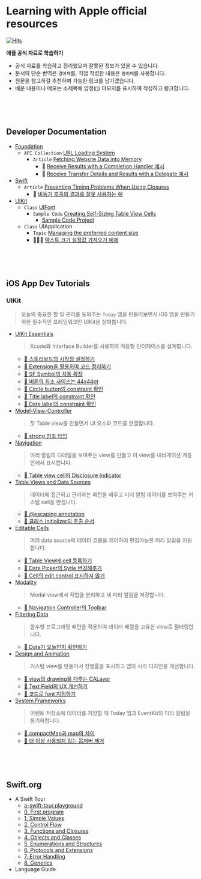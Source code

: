 # Learning with Apple official resources

[![Hits](https://hits.seeyoufarm.com/api/count/incr/badge.svg?url=https%3A%2F%2Fgithub.com%2FKyungminLeeDev%2Flearning-with-apple-official-resources&count_bg=%2379C83D&title_bg=%23555555&icon=&icon_color=%23E7E7E7&title=hits&edge_flat=false)](https://hits.seeyoufarm.com)

**애플 공식 자료로 학습하기**

- 공식 자료를 학습하고 정리했으며 잘못된 정보가 있을 수 있습니다.
- 문서의 단순 번역은 `경어체`를, 직접 작성한 내용은 `평어체`를 사용합니다.
- 원문을 참고하길 추천하며 가능한 링크를 남기겠습니다.
- 배운 내용이나 메모는 소제목에 압정(`📌`) 이모지를 표시하여 작성하고 링크합니다.

<br><br><br>         



## Developer Documentation

- [Foundation](./documentation/foundation/foundation.md)
    - `API Collection` [URL Loading System](./documentation/foundation/url_loading_system/url_loading_system.md)
        - `Article` [Fetching Website Data into Memory](./documentation/foundation/url_loading_system/fetching_website_data_into_memory/fetching_website_data_into_memory.md)
            - 📌 [Receive Results with a Completion Handler 예시](./documentation/foundation/url_loading_system/fetching_website_data_into_memory/fetching_website_data_into_memory.md#-receive-results-with-a-completion-handler-예시)
            - 📌 [Receive Transfer Details and Results with a Delegate 예시](./documentation/foundation/url_loading_system/fetching_website_data_into_memory/fetching_website_data_into_memory.md#-receive-transfer-details-and-results-with-a-delegate-예시)
- [Swift](./documentation/swift/swift.md)
    - `Article` [Preventing Timing Problems When Using Closures](./documentation/swift/preventing-timing-problems-when-using-closures.md) 
        - 📌 [비동기 호출의 결과를 잘못 사용하는 예](./documentation/swift/preventing-timing-problems-when-using-closures.md#-비동기-호출의-결과를-잘못-사용하는-예)
- [UIKit](./documentation/uikit/uikit.md)
    - `Class` [UIFont](./documentation/uikit/uifont/uifont.md)
        - `Sample Code` [Creating Self-Sizing Table View Cells](./documentation/uikit/uifont/creating_self-sizing_table_view_cells.md)
            - [Sample Code Project](./documentation/uikit/uifont/CreatingSelfSizingTableViewCells)
    - `Class` UIApplication
        - `Topic` [Managing the preferred content size](./documentation/uikit/uiapplication/Managing-the-preferred-content-size.md)
        - 🧑🏻‍💻 [텍스트 크기 설정값 가져오기 예제](./documentation/uikit/uiapplication/Getting-the-Font-Sizing-Preference-Example.md)

<br><br><br>



## iOS App Dev Tutorials

### UIKit

> 오늘의 중요한 할 일 관리를 도와주는 `Today` 앱을 만들어보면서 iOS 앱을 만들기 위한 필수적인 프레임워크인 UIKit을 살펴봅니다.

- [UIKit Essentials](./Tutorials/iOS-App-Dev-Tutorials/UIKit/Tutorial-UIKit-1-UIKit-Essentials.md)
    > Xcode와 Interface Builder를 사용하여 적응형 인터페이스를 설계합니다.
    - [📌 스토리보드의 시작점 설정하기](./Tutorials/iOS-App-Dev-Tutorials/UIKit/Tutorial-UIKit-1-UIKit-Essentials.md#-스토리보드의-시작점-설정하기)
    - [📌 Extension을 활용하여 코드 정리하기](./Tutorials/iOS-App-Dev-Tutorials/UIKit/Tutorial-UIKit-1-UIKit-Essentials.md#-extension을-활용하여-코드-정리하기)
    - [📌 SF Symbol의 자동 확장](./Tutorials/iOS-App-Dev-Tutorials/UIKit/Tutorial-UIKit-1-UIKit-Essentials.md#-sf-symbol의-자동-확장)
    - [📌 버튼의 최소 사이즈는 44x44pt](./Tutorials/iOS-App-Dev-Tutorials/UIKit/Tutorial-UIKit-1-UIKit-Essentials.md#-버튼의-최소-사이즈는-44x44pt)
    - [📌 Circle button의 constraint 확인](./Tutorials/iOS-App-Dev-Tutorials/UIKit/Tutorial-UIKit-1-UIKit-Essentials.md#-circle-button의-constraint-확인)
    - [📌 Title label의 constraint 확인](./Tutorials/iOS-App-Dev-Tutorials/UIKit/Tutorial-UIKit-1-UIKit-Essentials.md#-title-label의-constraint-확인)
    - [📌 Date label의 constraint 확인](./Tutorials/iOS-App-Dev-Tutorials/UIKit/Tutorial-UIKit-1-UIKit-Essentials.md#-date-label의-constraint-확인)
- [Model-View-Controller](./Tutorials/iOS-App-Dev-Tutorials/UIKit/Tutorial-UIKit-2-Model-View-Controller.md)
    > 첫 Table view를 만들면서 UI 요소와 코드를 연결합니다.
    - [📌 strong 참조 타입](./Tutorials/iOS-App-Dev-Tutorials/UIKit/Tutorial-UIKit-2-Model-View-Controller.md#-strong-참조-타입)
- [Navigation](./Tutorials/iOS-App-Dev-Tutorials/UIKit/Tutorial-UIKit-3-Navigation.md)
    > 미리 알림의 디테일을 보여주는 view를 만들고 이 view를 내비게이션 계층 안에서 표시합니다.
    - [📌 Table view cell의 Disclosure Indicator](./Tutorials/iOS-App-Dev-Tutorials/UIKit/Tutorial-UIKit-3-Navigation.md#-table-view-cell의-disclosure-indicator)
- [Table Views and Data Sources](./Tutorials/iOS-App-Dev-Tutorials/UIKit/Tutorial-UIKit-4-Table-Views-and-Data-Sources.md)
    > 데이터에 접근하고 관리하는 패턴을 배우고 미리 알림 데이터를 보여주는 커스텀 cell을 만듭니다.
    - [📌 @escaping annotation](./Tutorials/iOS-App-Dev-Tutorials/UIKit/Tutorial-UIKit-4-Table-Views-and-Data-Sources.md#-escaping-annotation)
    - [📌 클래스 Initializer의 호출 순서](./Tutorials/iOS-App-Dev-Tutorials/UIKit/Tutorial-UIKit-4-Table-Views-and-Data-Sources.md#-클래스-initializer의-호출-순서)
- [Editable Cells](./Tutorials/iOS-App-Dev-Tutorials/UIKit/Tutorial-UIKit-5-Editable-Cells.md)
    > 여러 data source의 데이터 흐름을 제어하여 편집가능한 미리 알림을 지원합니다.
    - [📌 Table View에 cell 등록하기](./Tutorials/iOS-App-Dev-Tutorials/UIKit/Tutorial-UIKit-5-Editable-Cells.md#-table-view에-cell-등록하기)
    - [📌 Date Picker의 Sytle 변경해주기](./Tutorials/iOS-App-Dev-Tutorials/UIKit/Tutorial-UIKit-5-Editable-Cells.md#-date-picker의-sytle-변경해주기)
    - [📌 Cell의 edit control 표시하지 않기](./Tutorials/iOS-App-Dev-Tutorials/UIKit/Tutorial-UIKit-5-Editable-Cells.md#-cell의-edit-control-표시하지-않기)
- [Modality](./Tutorials/iOS-App-Dev-Tutorials/UIKit/Tutorial-UIKit-6-Modality.md)
    > Modal view에서 작업을 분리하고 새 미리 알림을 저장합니다.
    - [📌 Navigation Controller의 Toolbar](./Tutorials/iOS-App-Dev-Tutorials/UIKit/Tutorial-UIKit-6-Modality.md#-navigation-controller의-toolbar)
- [Filtering Data](./Tutorials/iOS-App-Dev-Tutorials/UIKit/Tutorial-UIKit-7-Filtering-Data.md)
    > 함수형 프로그래밍 패턴을 적용하여 데이터 배열을 고유한 view로 필터링합니다.
    - [📌 Date가 오늘인지 확인하기](./Tutorials/iOS-App-Dev-Tutorials/UIKit/Tutorial-UIKit-7-Filtering-Data.md#-date가-오늘인지-확인하기)
- [Design and Animation](./Tutorials/iOS-App-Dev-Tutorials/UIKit/Tutorial-UIKit-8-Design-and-Animation.md)
    > 커스텀 view를 만들어서 진행률을 표시하고 앱의 시각 디자인을 개선합니다.
    - [📌 view의 drawing을 다루는 CALayer](./Tutorials/iOS-App-Dev-Tutorials/UIKit/Tutorial-UIKit-8-Design-and-Animation.md#-view의-drawing을-다루는-calayer)
    - [📌 Text Field의 UX 개선하기](./Tutorials/iOS-App-Dev-Tutorials/UIKit/Tutorial-UIKit-8-Design-and-Animation.md#-text-field의-ux-개선하기)
    - [📌 코드로 font 지정하기](./Tutorials/iOS-App-Dev-Tutorials/UIKit/Tutorial-UIKit-8-Design-and-Animation.md#-코드로-font-지정하기)
- [System Frameworks](./Tutorials/iOS-App-Dev-Tutorials/UIKit/Tutorial-UIKit-9-System-Frameworks.md)
    > 이벤트 저장소에 데이터를 저장할 때 Today 앱과 EventKit의 미리 알림을 동기화합니다.
    - [📌 compactMap과 map의 차이](./Tutorials/iOS-App-Dev-Tutorials/UIKit/Tutorial-UIKit-9-System-Frameworks.md#-compactmap과-map의-차이)
    - [📌 더 이상 사용되지 않는 옵저버 제거](./Tutorials/iOS-App-Dev-Tutorials/UIKit/Tutorial-UIKit-9-System-Frameworks.md#-더-이상-사용되지-않는-옵저버-제거)

<br><br><br>



## Swift.org

- A Swift Tour
    - [a-swift-tour.playground](./Swift.org/welcome-to-swift/a-swift-tour/a-swift-tour.playground)
    - [0. First program](./Swift.org/welcome-to-swift/a-swift-tour/a-swift-tour-0-first-program.md)
    - [1. Simple Values](./Swift.org/welcome-to-swift/a-swift-tour/a-swift-tour-1-simple-values.md)
    - [2. Control Flow](./Swift.org/welcome-to-swift/a-swift-tour/a-swift-tour-2-control-flow.md)
    - [3. Functions and Closures](./Swift.org/welcome-to-swift/a-swift-tour/a-swift-tour-3-functions-and-closures.md)
    - [4. Objects and Classes](./Swift.org/welcome-to-swift/a-swift-tour/a-swift-tour-4-objects-and-classes.md)
    - [5. Enumerations and Structures](./Swift.org/welcome-to-swift/a-swift-tour/a-swift-tour-5-enumerations-and-structures.md)
    - [6. Protocols and Extensions](./Swift.org/welcome-to-swift/a-swift-tour/a-swift-tour-6-protocols-and-extensions.md)
    - [7. Error Handling](./Swift.org/welcome-to-swift/a-swift-tour/a-swift-tour-7-error-handling.md)
    - [8. Generics](./Swift.org/welcome-to-swift/a-swift-tour/a-swift-tour-8-generics.md)
- Language Guide
